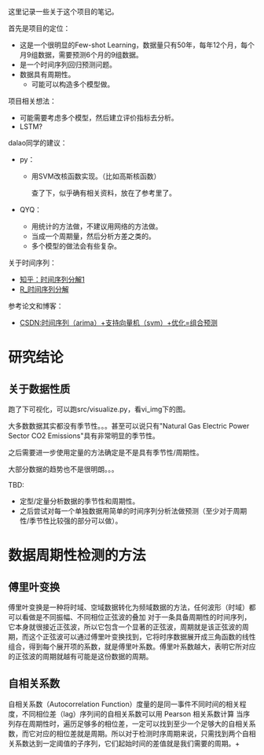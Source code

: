 这里记录一些关于这个项目的笔记。

首先是项目的定位：

* 这是一个很明显的Few-shot Learning，数据量只有50年，每年12个月，每个月9组数据，需要预测6个月的9组数据。
* 是一个时间序列回归预测问题。
* 数据具有周期性。
  * 可能可以构造多个模型做。



项目相关想法：

* 可能需要考虑多个模型，然后建立评价指标去分析。
* LSTM?



dalao同学的建议：

* py：
  * 用SVM改核函数实现。（比如高斯核函数）
  
    查了下，似乎确有相关资料，放在了参考里了。
  
* QYQ：
  * 用统计的方法做，不建议用网络的方法做。
  * 当成一个周期量，然后分析方差之类的。
  * 多个模型的做法会有些复杂。



关于时间序列：

* [知乎：时间序列分解1](https://zhuanlan.zhihu.com/p/322273740)
* [R_时间序列分解](https://rstudio-pubs-static.s3.amazonaws.com/673856_acde89f3b63c4d40b0e8708ab249f032.html)



参考论文和博客：

* [CSDN:时间序列（arima）+支持向量机（svm）+优化=组合预测](https://blog.csdn.net/u014356002/article/details/53163684)



# 研究结论

## 关于数据性质

跑了下可视化，可以跑src/visualize.py，看vi_img下的图。

大多数数据其实都没有季节性。。。甚至可以说只有"Natural Gas Electric Power Sector CO2 Emissions"具有非常明显的季节性。

之后需要进一步使用定量的方法确定是不是具有季节性/周期性。

大部分数据的趋势也不是很明朗。。。



TBD:

* 定型/定量分析数据的季节性和周期性。
* 之后尝试对每一个单独数据用简单的时间序列分析法做预测（至少对于周期性/季节性比较强的部分可以做）。



# 数据周期性检测的方法  
## 傅里叶变换
傅里叶变换是一种将时域、空域数据转化为频域数据的方法，任何波形（时域）都可以看做是不同振幅、不同相位正弦波的叠加
对于一条具备周期性的时间序列，它本身就很接近正弦波，所以它包含一个显著的正弦波，周期就是该正弦波的周期，而这个正弦波可以通过傅里叶变换找到，它将时序数据展开成三角函数的线性组合，得到每个展开项的系数，就是傅里叶系数。傅里叶系数越大，表明它所对应的正弦波的周期就越有可能是这份数据的周期。  


## 自相关系数
自相关系数（Autocorrelation Function）度量的是同一事件不同时间的相关程度，不同相位差（lag）序列间的自相关系数可以用 Pearson 相关系数计算
当序列存在周期性时，遍历足够多的相位差，一定可以找到至少一个足够大的自相关系数，而它对应的相位差就是周期。所以对于检测时序周期来说，只需找到两个自相关系数达到一定阈值的子序列，它们起始时间的差值就是我们需要的周期。+
